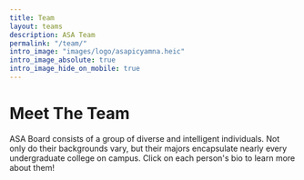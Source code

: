 ```yaml
---
title: Team
layout: teams
description: ASA Team
permalink: "/team/"
intro_image: "images/logo/asapicyamna.heic"
intro_image_absolute: true
intro_image_hide_on_mobile: true
---
```


# Meet The Team
ASA Board consists of a group of diverse and intelligent individuals. Not only do their backgrounds vary, but their majors encapsulate nearly every undergraduate college on campus. Click on each person's bio to learn more about them!
